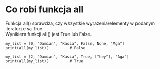 # Co robi funkcja all  
Funkcja all() sprawdza, czy wszystkie wyrażenia/elementy w podanym iteratorze są True.  
Wynikiem funkcji all() jest True lub False.  
  
```
my_list = [0, "Damian", "Kasia", False, None, "Aga"]
print(all(my_list))         # False

my_list = [2, "Damian", "Kasia", True, ["hey"], "Aga"]
print(all(my_list))         # True
```
